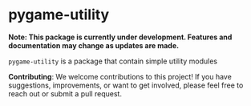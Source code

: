 # pygame-utility

**Note: This package is currently under development. Features and documentation may change as updates are made.**

`pygame-utility` is a package that contain simple utility modules

**Contributing**: We welcome contributions to this project! If you have suggestions, improvements, or want to get involved, please feel free to reach out or submit a pull request.